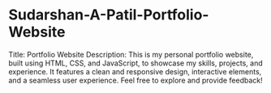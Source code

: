 # Sudarshan-A-Patil-Portfolio-Website
Title: Portfolio Website  Description: 
This is my personal portfolio website, built using HTML, CSS, and JavaScript, to showcase my skills, projects, and experience. It features a clean and responsive design, interactive elements, and a seamless user experience. Feel free to explore and provide feedback!
